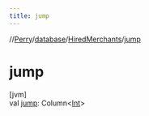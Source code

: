 ```yaml
---
title: jump
---
```

//[Perry](../../../index.html)/[database](../index.html)/[HiredMerchants](index.html)/[jump](jump.html)



# jump



[jvm]\
val [jump](jump.html): Column&lt;[Int](https://kotlinlang.org/api/latest/jvm/stdlib/kotlin/-int/index.html)&gt;




